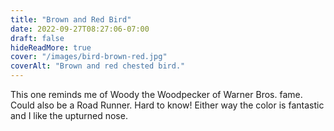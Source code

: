 ```yaml
---
title: "Brown and Red Bird"
date: 2022-09-27T08:27:06-07:00
draft: false
hideReadMore: true
cover: "/images/bird-brown-red.jpg"
coverAlt: "Brown and red chested bird."
---
```


This one reminds me of Woody the Woodpecker of Warner Bros. fame. Could also be
a Road Runner. Hard to know! Either way the color is fantastic and I like
the upturned nose.